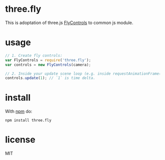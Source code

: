 # three.fly

This is adoptation of three.js [FlyControls](http://threejs.org/examples/#misc_controls_fly)
to common js module.

# usage

``` js
// 1. Create fly controls:
var FlyControls = require('three.fly');
var controls = new FlyControls(camera);

// 2. Inside your update scene loop (e.g. inside requestAnimationFrame()):
controls.update(1); // `1` is time delta.
```

# install

With [npm](https://npmjs.org) do:

```
npm install three.fly
```

# license

MIT
